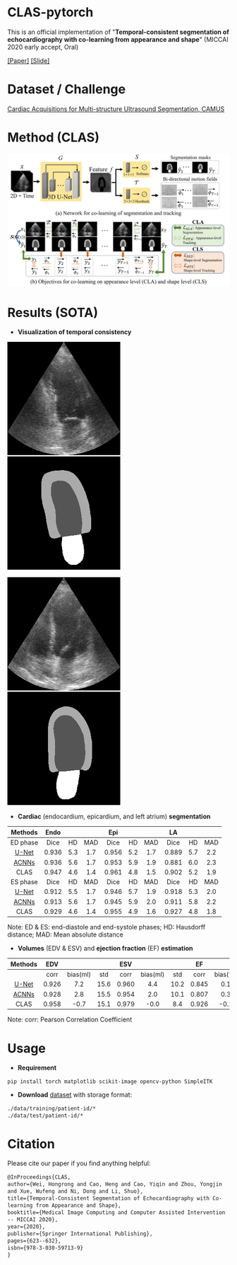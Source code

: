 # CLAS-pytorch
This is an official implementation of "**Temporal-consistent segmentation of echocardiography with co-learning from appearance and shape**" (MICCAI 2020 early accept, Oral)

[[Paper]](https://www.researchgate.net/publication/342520911_Temporal-consistent_Segmentation_of_Echocardiography_with_Co-learning_from_Appearance_and_Shape)
[[Slide]](https://drive.google.com/file/d/1OHVLLxPKN9B2vqIsOZOrAKf2ZuJzSX92/view?usp=sharing)

# Dataset / Challenge
[Cardiac Acquisitions for Multi-structure Ultrasound Segmentation, CAMUS](https://www.creatis.insa-lyon.fr/Challenge/camus/index.html)

# Method (CLAS)
![CLAS](https://github.com/HongrongWei/CLAS-Pytorch/blob/main/misc/CLAS.jpg)

# Results (SOTA)

* **Visualization of temporal consistency**

![a2c_im](https://github.com/HongrongWei/CLAS-Pytorch/blob/main/misc/Pat44_A2C_images.gif)
![a2c_seg](https://github.com/HongrongWei/CLAS-Pytorch/blob/main/misc/Pat44_A2C_segmentation.gif)

![a4c_im](https://github.com/HongrongWei/CLAS-Pytorch/blob/main/misc/Pat44_A4C_images.gif)
![a4c_seg](https://github.com/HongrongWei/CLAS-Pytorch/blob/main/misc/Pat44_A4C_segmentation.gif)

* **Cardiac** (endocardium, epicardium, and left atrium) **segmentation**

| Methods       | Endo           |        |             | Epi        |     |            | LA          |      |           |
|:-------------:|:--------------:|:------:|:-----------:|:----------:|:---:|:----------:|:-----------:|:----:|:---------:|
| ED phase      | Dice           | HD     | MAD         | Dice       | HD  | MAD        | Dice        | HD   | MAD       |
| [U-Net](http://camus.creatis.insa-lyon.fr/challenge/#phase/5ca211272691fe0a9dac46d6) | 0.936 | 5.3  | 1.7 | 0.956 | 5.2 | 1.7 | 0.889 | 5.7  | 2.2 |
| [ACNNs](http://camus.creatis.insa-lyon.fr/challenge/#phase/5ca211272691fe0a9dac46d6) | 0.936 | 5.6  | 1.7 | 0.953 | 5.9 | 1.9 | 0.881 | 6.0  | 2.3 |
| CLAS    | 0.947 | 4.6 | 1.4 | 0.961 | 4.8 | 1.5 | 0.902 | 5.2 | 1.9 |
| ES phase  | Dice           | HD    | MAD | Dice           | HD    | MAD    | Dice           | HD           | MAD          |
| [U-Net](http://camus.creatis.insa-lyon.fr/challenge/#phase/5ca211272691fe0a9dac46d6)   | 0.912   | 5.5    | 1.7  | 0.946  | 5.7  | 1.9  | 0.918 | 5.3 | 2.0  |
| [ACNNs](http://camus.creatis.insa-lyon.fr/challenge/#phase/5ca211272691fe0a9dac46d6)   | 0.913   | 5.6    | 1.7  | 0.945  | 5.9  | 2.0  | 0.911 | 5.8 | 2.2  |
| CLAS     | 0.929 | 4.6 | 1.4 | 0.955 | 4.9 | 1.6 | 0.927 | 4.8 | 1.8 |

Note: ED & ES: end-diastole and end-systole phases;
HD: Hausdorff distance;
MAD: Mean absolute distance
      
* **Volumes** (EDV & ESV) and **ejection fraction** (EF) **estimation**

| Methods            | EDV           |          |      | ESV            |          |      | EF             |          |     |
|:------------------:|:-------------:|:--------:|:----:|:--------------:|:--------:|:----:|:--------------:|:--------:|:---:|
|                    | corr          | bias(ml) | std  | corr           | bias(ml) | std  | corr           | bias(\%) | std |
| [U-Net](http://camus.creatis.insa-lyon.fr/challenge/#phase/5ca211272691fe0a9dac46d6)  | 0.926 | 7.2 | 15.6 | 0.960  | 4.4  | 10.2 | 0.845  | 0.1 | 7.3 |
| [ACNNs](http://camus.creatis.insa-lyon.fr/challenge/#phase/5ca211272691fe0a9dac46d6)  | 0.928 | 2.8 | 15.5 | 0.954  | 2.0  | 10.1 | 0.807  | 0.3 | 8.3 |
| CLAS  | 0.958  | -0.7 | 15.1   | 0.979   | -0.0     | 8.4  | 0.926  | -0.1 | 6.7 |

Note: corr: Pearson Correlation Coefficient

# Usage

* **Requirement**

```
pip install torch matplotlib scikit-image opencv-python SimpleITK
```

* **Download** [dataset](https://www.creatis.insa-lyon.fr/Challenge/camus/) with storage format:

```
./data/training/patient-id/*
./data/test/patient-id/*
```

# Citation
Please cite our paper if you find anything helpful:

```
@InProceedings{CLAS,
author={Wei, Hongrong and Cao, Heng and Cao, Yiqin and Zhou, Yongjin and Xue, Wufeng and Ni, Dong and Li, Shuo},
title={Temporal-Consistent Segmentation of Echocardiography with Co-learning from Appearance and Shape},
booktitle={Medical Image Computing and Computer Assisted Intervention -- MICCAI 2020},
year={2020},
publisher={Springer International Publishing},
pages={623--632},
isbn={978-3-030-59713-9}
}
```

